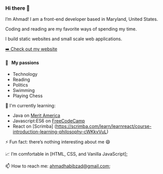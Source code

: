 ### Hi there 👋

I’m Ahmad! I am a front-end developer based in Maryland, United States.

Coding and reading are my favorite ways of spending my time.

I build static websites and small scale web applications.

<p><a href="https://habibzad.dev/" target="_blank">➡️ Check out my website</a></p>

#### 🧡 &nbsp;&nbsp;My passions

* Technology 
* Reading
* Politics
* Swimming
* Playing Chess

:page_with_curl: I'm currently learning:
- Java on [Merit America](https://www.meritamerica.org/)
- Javascript:ES6 on [FreeCodeCamp](https://www.freecodecamp.org/)
- React on [Scrimba] (https://scrimba.com/learn/learnreact/course-introduction-learning-philosophy-cWKkvVuL)

⚡ Fun fact: there’s nothing interesting about me 😄

📈 I’m comfortable in [HTML, CSS, and Vanilla JavaScript];

📫 How to reach me: <ahmadhabibzad@gmail.com>;
